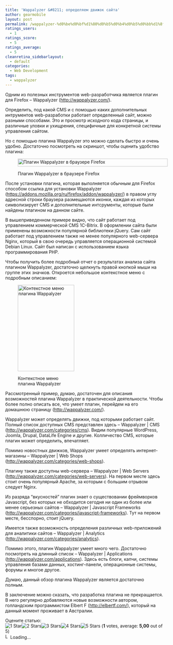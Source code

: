 ```yaml
---
title: 'Wappalyzer &#8211; определяем движок сайта'
author: gearmobile
layout: post
permalink: /wappalyzer-%d0%be%d0%bf%d1%80%d0%b5%d0%b4%d0%b5%d0%bb%d1%8f%d0%b5%d0%bc-%d0%b4%d0%b2%d0%b8%d0%b6%d0%be%d0%ba-%d1%81%d0%b0%d0%b9%d1%82%d0%b0/
ratings_users:
  - 1
ratings_score:
  - 5
ratings_average:
  - 5
cleanretina_sidebarlayout:
  - default
categories:
  - Web Development
tags:
  - wappalyzer
---
```

Одним из полезных инструментов web-разработчика является плагин для Firefox &#8211; Wappalyzer (http://wappalyzer.com/).

Определить, под какой CMS и с помощью каких дополнительных интрументов web-разработки работает определенный сайт, можно разными способами. Это и просмотр исходного кода страницы, и различные уловки и ухищрения, специфичные для конкретной системы управления сайтом.

Но с помощью плагина Wappalyzer это можно сделать быстро и очень удобно. Достаточно посмотреть на скриншот, чтобы оценить удобство плагина:<figure id="attachment_499" style="width: 478px;" class="wp-caption aligncenter">

[<img src="http://localhost:7788/third/wp-content/uploads/2013/11/wappalyzer_firefox.png" alt="Плагин Wappalyzer в браузере Firefox" width="478" height="25" class="size-full wp-image-499" />][1]<figcaption class="wp-caption-text">Плагин Wappalyzer в браузере Firefox</figcaption></figure> 

После установки плагина, которая выполняется обычным для Firefox способом ссылка для установки Wappalyzer (https://addons.mozilla.org/ru/firefox/addon/wappalyzer/) в правом углу адресной строки браузера размещаются иконки, каждая из которых символизирует CMS и дополнительные интсрументы, которые были найдены плагином на данном сайте.

В вышеприведенном примере видно, что сайт работает под управлением коммерческой CMS 1C-Bitrix. В оформлении сайта были применены возможности популярной библиотеки jQuery. Сам сайт работает под управлением также не менее популярного web-сервера Nginx, который в свою очередь управляется операционной системой Debian Linux. Сайт был написан с использованием языка программирования PHP.

Чтобы получить более подробный отчет о результатах анализа сайта плагином Wappalyzer, достаточно щелкнуть правой кнопкой мыши на группе этих значков. Откроется небольшое контекстное меню с подробным описанием:<figure id="attachment_500" style="width: 180px;" class="wp-caption aligncenter">

[<img src="http://localhost:7788/third/wp-content/uploads/2013/11/wappalyzer_contextmenu.png" alt="Контекстное меню плагина Wappalyzer" width="180" height="274" class="size-full wp-image-500" />][2]<figcaption class="wp-caption-text">Контекстное меню плагина Wappalyzer</figcaption></figure> 

Рассмотренный пример, думаю, достаточен для описания возможностей плагина Wappalyzer в практической деятельности. Чтобы более полно описать все, что умеет плагин, перейдем на его домашнюю страницу (http://wappalyzer.com/).

Wappalyzer может определять движки, под которыми работает сайт. Полный список доступных CMS представлен здесь &#8211; Wappalyzer | CMS (http://wappalyzer.com/categories/cms). Видим популярные WordPress, Joomla, Drupal, DataLife Engine и другие. Колличество CMS, которые плагин может определить, впечатляет.

Помимо новостных движков, Wappalyzer умеет определять интернет-магазины &#8211; Wappalyzer | Web Shops (http://wappalyzer.com/categories/web-shops).

Плагину также доступны web-сервера &#8211; Wappalyzer | Web Servers (http://wappalyzer.com/categories/web-servers). На первом месте здесь стоит очень популярный Apache, за которым с большим отрывом следует Nginx.

Из разряда &#8220;вкусностей&#8221; плагин знает о существовании фреймворков Javascript, без которых не обходится сегодня ни один из более или менее серьезных сайтов &#8211; Wappalyzer | Javascript Frameworks (http://wappalyzer.com/categories/javascript-frameworks). Тут на первом месте, бесспорно, стоит jQuery.

Имеется также возможность определения различных web-приложений для аналитики сайтов &#8211; Wappalyzer | Analytics (http://wappalyzer.com/categories/analytics).

Помимо этого, плагин Wappalyzer умеет много чего. Достаточно посмотреть на длинный список &#8211; Wappalyzer | Applications (http://wappalyzer.com/applications). Здесь есть блоги, капчи, системы управления базами данных, хостинг-панели, операционные системы, форумы и многое другое.

Думаю, данный обзор плагина Wappalyzer является достаточно полным.

В заключение можно сказать, что разработка плагина не прекращается. В него регулярно добавляются новые возможности автором, голландским программистом Elbert F (http://elbertf.com/), который на данный момент проживает в Австралии.

Оцените статью:  
<span id="post-ratings-498" class="post-ratings" data-nonce="0557b79fc8"><img id="rating_498_1" src="http://localhost:7788/third/wp-content/plugins/wp-postratings/images/stars_crystal/rating_on.gif" alt="1 Star" title="1 Star" onmouseover="current_rating(498, 1, '1 Star');" onmouseout="ratings_off(5, 0, 0);" onclick="rate_post();" onkeypress="rate_post();" style="cursor: pointer; border: 0px;" /><img id="rating_498_2" src="http://localhost:7788/third/wp-content/plugins/wp-postratings/images/stars_crystal/rating_on.gif" alt="2 Stars" title="2 Stars" onmouseover="current_rating(498, 2, '2 Stars');" onmouseout="ratings_off(5, 0, 0);" onclick="rate_post();" onkeypress="rate_post();" style="cursor: pointer; border: 0px;" /><img id="rating_498_3" src="http://localhost:7788/third/wp-content/plugins/wp-postratings/images/stars_crystal/rating_on.gif" alt="3 Stars" title="3 Stars" onmouseover="current_rating(498, 3, '3 Stars');" onmouseout="ratings_off(5, 0, 0);" onclick="rate_post();" onkeypress="rate_post();" style="cursor: pointer; border: 0px;" /><img id="rating_498_4" src="http://localhost:7788/third/wp-content/plugins/wp-postratings/images/stars_crystal/rating_on.gif" alt="4 Stars" title="4 Stars" onmouseover="current_rating(498, 4, '4 Stars');" onmouseout="ratings_off(5, 0, 0);" onclick="rate_post();" onkeypress="rate_post();" style="cursor: pointer; border: 0px;" /><img id="rating_498_5" src="http://localhost:7788/third/wp-content/plugins/wp-postratings/images/stars_crystal/rating_on.gif" alt="5 Stars" title="5 Stars" onmouseover="current_rating(498, 5, '5 Stars');" onmouseout="ratings_off(5, 0, 0);" onclick="rate_post();" onkeypress="rate_post();" style="cursor: pointer; border: 0px;" /> (<strong>1</strong> votes, average: <strong>5,00</strong> out of 5)<br /><span class="post-ratings-text" id="ratings_498_text"></span></span><span id="post-ratings-498-loading" class="post-ratings-loading"> <img src="http://localhost:7788/third/wp-content/plugins/wp-postratings/images/loading.gif" width="16" height="16" alt="Loading..." title="Loading..." class="post-ratings-image" />Loading...</span>

 [1]: http://localhost:7788/third/wp-content/uploads/2013/11/wappalyzer_firefox.png
 [2]: http://localhost:7788/third/wp-content/uploads/2013/11/wappalyzer_contextmenu.png